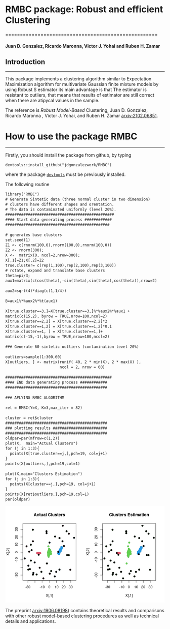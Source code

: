 # RMBC package: Robust and efficient Clustering 
====================================================

#### Juan D. Gonzalez, Ricardo Maronna, Victor J. Yohai and Ruben H. Zamar 


## Introduction
------------

This package implements a clustering algorithm similar to Expectation Maximization 
algorithm for multivariate Gaussian finite mixture models by using Robust S estimator its main advantage is that The estimator is resistant to outliers, that means that results of
    estimator are still correct when there are atipycal values in the   sample.

The reference is _Robust Model-Based_ Clustering, Juan D. Gonzalez, Ricardo Maronna
, Victor J. Yohai, and Ruben H. Zamar [arxiv:2102.06851](https://arxiv.org/pdf/2102.06851.pdf).



# How to use the package RMBC
------------------------------

Firstly, you should install the package from github, by typing  

``` {.r}
devtools::install_github("jdgonzalezwork/RMBC")
``` 
where the package [`devtools`](https://cran.r-project.org/web/packages/devtools/index.html) must be previously installed.

The following routine 

``` {.r}
library("RMBC")
# Generate Sintetic data (three normal cluster in two dimension)
# clusters have different shapes and orentation.
# The data is contaminated uniformly (level 20%).
################################################
#### Start data generating process ############
##############################################

# generates base clusters
set.seed(1)
Z1 <- c(rnorm(100,0),rnorm(100,0),rnorm(100,0))
Z2 <- rnorm(300);
X <-  matrix(0, ncol=2,nrow=300);
X[,1]=Z1;X[,2]=Z2
true.cluster= c(rep(1,100),rep(2,100),rep(3,100))
# rotate, expand and translate base clusters
theta=pi/3;
aux1=matrix(c(cos(theta),-sin(theta),sin(theta),cos(theta)),nrow=2)

aux2=sqrt(4)*diag(c(1,1/4))

B=aux1%*%aux2%*%t(aux1)

X[true.cluster==3,]=X[true.cluster==3,]%*%aux2%*%aux1 + 
matrix(c(15,2), byrow = TRUE,nrow=100,ncol=2)
X[true.cluster==2,2] = X[true.cluster==2,2]*2
X[true.cluster==1,2] = X[true.cluster==1,2]*0.1
X[true.cluster==1, ] = X[true.cluster==1,]+ 
matrix(c(-15,-1),byrow = TRUE,nrow=100,ncol=2)

### Generate 60 sintetic outliers (contamination level 20%)

outliers=sample(1:300,60)
X[outliers, ] <- matrix(runif( 40, 2 * min(X), 2 * max(X) ),
                        ncol = 2, nrow = 60)

###############################################
#### END data generating process ############
#############################################

### APLYING RMBC ALGORITHM 

ret = RMBC(Y=X, K=3,max_iter = 82)

cluster = ret$cluster
#############################################
### plotting results ########################
#############################################
oldpar=par(mfrow=c(1,2))
plot(X,  main="Actual Clusters")
for (j in 1:3){
  points(X[true.cluster==j,],pch=19, col=j+1)
}
points(X[outliers,],pch=19,col=1)

plot(X,main="Clusters Estimation")
for (j in 1:3){
  points(X[cluster==j,],pch=19, col=j+1)
}
points(X[ret$outliers,],pch=19,col=1)
par(oldpar)
```

![alt text](https://github.com/jdgonzalezwork/RMBC/blob/main/result.png)



The preprint [arxiv:1906.08198](https://arxiv.org/abs/1906.08198)) contains theoretical results and comparisons with other robust model-based clustering procedures as well as technical details and applications.   



